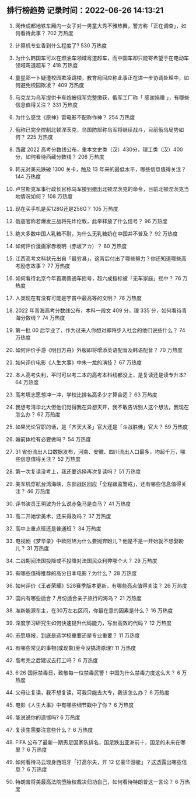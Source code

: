 
## 排行榜趋势 记录时间：2022-06-26 14:13:21
  
  1. 网传成都地铁车厢内一女子对一男童大秀不雅热舞，警方称「正在调查」，如何看待此事？ 702 万热度
    
  2. 计算机专业香到什么程度了? 530 万热度
    
  3. 为什么韩国车可以在燃油车领域弯道超车，而中国车却只能寄希望于在电动车领域弯道超车？ 418 万热度
    
  4. 童星邵一卜疑遭校园欺凌跳楼，教育局回应称此事正在进一步协调处理中，如何避免校园欺凌？ 409 万热度
    
  5. 马克龙为乌军提供卡车炮被俄军完整缴获，俄军工厂称「 感谢捐赠 」，有哪些信息值得关注？ 331 万热度
    
  6. 为什么感觉《原神》雷电影不配称作神？ 254 万热度
    
  7. 俄称已完全控制北顿涅茨克，乌国防部称乌军将继续战斗，目前俄乌局势如何？ 225 万热度
    
  8. 西藏 2022 高考分数线公布，重本文史类（汉）430分，理工类（汉）400分，如何看待西藏分数线？ 206 万热度
    
  9. 韩元对美元跌破 1300 关卡，触及 13 年来的最低水平，哪些信息值得关注？ 144 万热度
    
  10. 卢甘斯克军事行政长官称乌军接到撤出北顿涅茨克的命令，目前北顿涅茨克当地情况如何？ 108 万热度
    
  11. 现在买手机是买128G还是256G？ 105 万热度
    
  12. 俄高官称若爆发三战将先炸伦敦，此举释放了什么信号？ 96 万热度
    
  13. 绝大多数中国人乳糖不耐，为什么无乳糖奶在中国并不普及？ 92 万热度
    
  14. 如何评价漫画家赤坂明（赤坂アカ）？ 80 万热度
    
  15. 江西高考文科状元出自「最穷县」，这背后付出了哪些努力？你还知道哪些高考励志故事？ 77 万热度
    
  16. 如何看待北京今年首期普通车摇号，超六成指标被「无车家庭」摇中？ 76 万热度
    
  17. 人类现在有没有可能是宇宙中最高等的文明？ 76 万热度
    
  18. 2022 年青海高考分数线公布，本科一段文 409 分，理 335 分，如何看待青海分数线？ 74 万热度
    
  19. 第一批 00 后毕业了，作为过来人你想对即将步入社会的他们说些什么？ 74 万热度
    
  20. 如何评价手游《明日方舟》外服即将增添英语配音及韩语配音？ 70 万热度
    
  21. 如何评价电影《人生大事》中朱一龙的演技？ 67 万热度
    
  22. 本人高考失利，平时可以考二本的高考本科线都没上，是复读还是读专升本? 64 万热度
    
  23. 高考填志愿想冲一冲，学校比排名高多少才算合适？ 63 万热度
    
  24. 我想考清华北大但他们觉得我在异想天开，我不敢告诉别人这个想法，我现在怎么办？ 62 万热度
    
  25. 如果光论官职的话，是「齐天大圣」官大还是「斗战胜佛」官大？ 59 万热度
    
  26. 婚前体检有必要做吗？ 54 万热度
    
  27. 31 省份流出人口数据发布，河南、安徽、四川流出人口最多，均超千万，哪些信息值得关注？ 52 万热度
    
  28. 第一次复读没考上，我还要选择再次复读吗？ 51 万热度
    
  29. 美军机穿航台湾海峡，东部战区回应「全程跟监警戒」，还有哪些信息值得关注？ 46 万热度
    
  30. 评书演员王玥波为什么说赤兔马是白马？ 41 万热度
    
  31. 高二开始学美术，还来得及吗？ 37 万热度
    
  32. 高中上重点班还是普通班？ 34 万热度
    
  33. 电视剧《梦华录》中欧阳旭为什么要抛弃盼儿？他是不是一开始就不想娶盼儿？ 31 万热度
    
  34. 二战期间法国投降或不投降对法国民众利弊哪个大？ 29 万热度
    
  35. 有哪些值得推荐的高分日本电影？为什么？ 28 万热度
    
  36. 如何评价《王者荣耀》S28赛季版本更新，有哪些亮点值得关注？ 26 万热度
    
  37. 国内有哪些适合 7 月份适合亲子旅行的海岛？ 21 万热度
    
  38. 准新能源车主，在30万左右区间，你最在意的因素是什么？ 16 万热度
    
  39. 深度学习研究生如何快速提升代码能力，写出高效的代码？ 12 万热度
    
  40. 志愿填报，到底是选学校重要还是专业重要？ 11 万热度
    
  41. 有哪些常见的事物(或现象)至今没搞清原理? 11 万热度
    
  42. 高考完之后建议去打工吗？ 6 万热度
    
  43. 6·26 国际禁毒日，致敬每一位禁毒民警！中国为什么禁毒力度这么大？ 6 万热度
    
  44. 父母让复读，我不想复读，可我只能去大专，我该怎么办？ 6 万热度
    
  45. 电影《人生大事》中有哪些细节戳中了你？ 6 万热度
    
  46. 能说说你的遗憾吗? 6 万热度
    
  47. 复读生需要注意些什么？ 6 万热度
    
  48. FIFA 公布了最新一期男足国家队排名，国足跌出亚洲前十，国足的未来在哪里？ 6 万热度
    
  49. 如何看待马云现身西班牙「打高尔夫，开 12 亿豪华游艇」？这透露出哪些信息？ 6 万热度
    
  50. 特朗普将美最高法院堕胎权裁决归功自己，如何看待特朗普这一言论？ 6 万热度
    